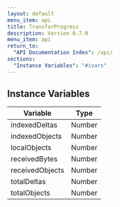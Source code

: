 ```yaml
---
layout: default
menu_item: api
title: TransferProgress
description: Version 0.7.0
menu_item: api
return_to:
  "API Documentation Index": /api/
sections:
  "Instance Variables": "#ivars"
---
```


## <a name="ivars"></a>Instance Variables

| Variable | Type |
| --- | --- |
| <a name="indexedDeltas"></a>indexedDeltas | Number |
| <a name="indexedObjects"></a>indexedObjects | Number |
| <a name="localObjects"></a>localObjects | Number |
| <a name="receivedBytes"></a>receivedBytes | Number |
| <a name="receivedObjects"></a>receivedObjects | Number |
| <a name="totalDeltas"></a>totalDeltas | Number |
| <a name="totalObjects"></a>totalObjects | Number |

